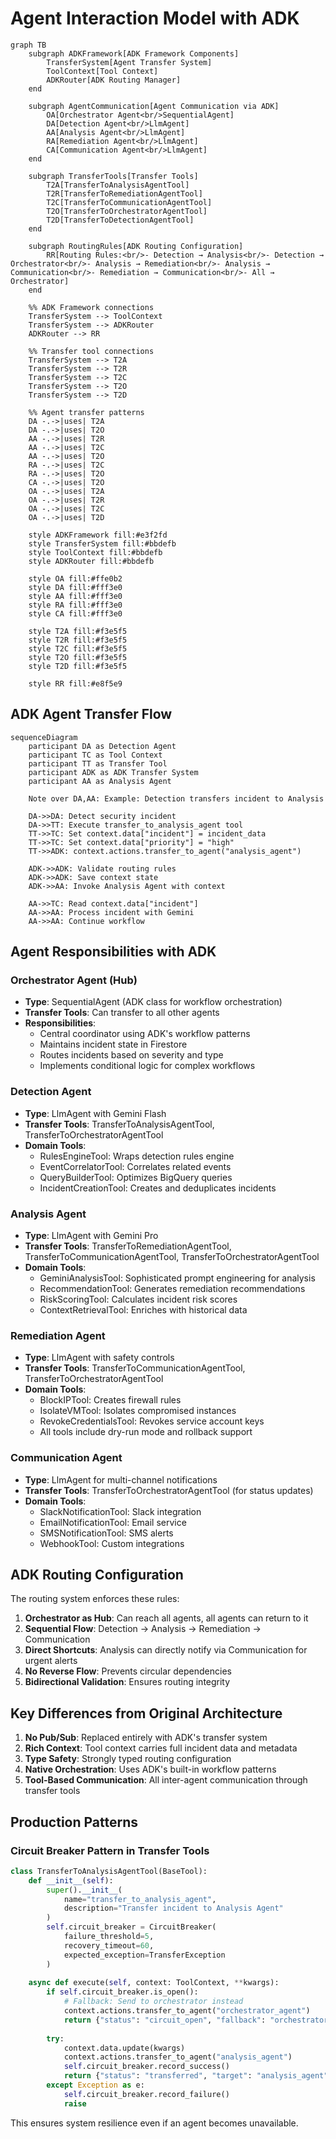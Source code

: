 # Agent Interaction Model with ADK

```mermaid
graph TB
    subgraph ADKFramework[ADK Framework Components]
        TransferSystem[Agent Transfer System]
        ToolContext[Tool Context]
        ADKRouter[ADK Routing Manager]
    end

    subgraph AgentCommunication[Agent Communication via ADK]
        OA[Orchestrator Agent<br/>SequentialAgent]
        DA[Detection Agent<br/>LlmAgent]
        AA[Analysis Agent<br/>LlmAgent]
        RA[Remediation Agent<br/>LlmAgent]
        CA[Communication Agent<br/>LlmAgent]
    end

    subgraph TransferTools[Transfer Tools]
        T2A[TransferToAnalysisAgentTool]
        T2R[TransferToRemediationAgentTool]
        T2C[TransferToCommunicationAgentTool]
        T2O[TransferToOrchestratorAgentTool]
        T2D[TransferToDetectionAgentTool]
    end

    subgraph RoutingRules[ADK Routing Configuration]
        RR[Routing Rules:<br/>- Detection → Analysis<br/>- Detection → Orchestrator<br/>- Analysis → Remediation<br/>- Analysis → Communication<br/>- Remediation → Communication<br/>- All → Orchestrator]
    end

    %% ADK Framework connections
    TransferSystem --> ToolContext
    TransferSystem --> ADKRouter
    ADKRouter --> RR

    %% Transfer tool connections
    TransferSystem --> T2A
    TransferSystem --> T2R
    TransferSystem --> T2C
    TransferSystem --> T2O
    TransferSystem --> T2D

    %% Agent transfer patterns
    DA -.->|uses| T2A
    DA -.->|uses| T2O
    AA -.->|uses| T2R
    AA -.->|uses| T2C
    AA -.->|uses| T2O
    RA -.->|uses| T2C
    RA -.->|uses| T2O
    CA -.->|uses| T2O
    OA -.->|uses| T2A
    OA -.->|uses| T2R
    OA -.->|uses| T2C
    OA -.->|uses| T2D

    style ADKFramework fill:#e3f2fd
    style TransferSystem fill:#bbdefb
    style ToolContext fill:#bbdefb
    style ADKRouter fill:#bbdefb
    
    style OA fill:#ffe0b2
    style DA fill:#fff3e0
    style AA fill:#fff3e0
    style RA fill:#fff3e0
    style CA fill:#fff3e0
    
    style T2A fill:#f3e5f5
    style T2R fill:#f3e5f5
    style T2C fill:#f3e5f5
    style T2O fill:#f3e5f5
    style T2D fill:#f3e5f5
    
    style RR fill:#e8f5e9
```

## ADK Agent Transfer Flow

```mermaid
sequenceDiagram
    participant DA as Detection Agent
    participant TC as Tool Context
    participant TT as Transfer Tool
    participant ADK as ADK Transfer System
    participant AA as Analysis Agent

    Note over DA,AA: Example: Detection transfers incident to Analysis

    DA->>DA: Detect security incident
    DA->>TT: Execute transfer_to_analysis_agent tool
    TT->>TC: Set context.data["incident"] = incident_data
    TT->>TC: Set context.data["priority"] = "high"
    TT->>ADK: context.actions.transfer_to_agent("analysis_agent")
    
    ADK->>ADK: Validate routing rules
    ADK->>ADK: Save context state
    ADK->>AA: Invoke Analysis Agent with context
    
    AA->>TC: Read context.data["incident"]
    AA->>AA: Process incident with Gemini
    AA->>AA: Continue workflow
```

## Agent Responsibilities with ADK

### Orchestrator Agent (Hub)
- **Type**: SequentialAgent (ADK class for workflow orchestration)
- **Transfer Tools**: Can transfer to all other agents
- **Responsibilities**:
  - Central coordinator using ADK's workflow patterns
  - Maintains incident state in Firestore
  - Routes incidents based on severity and type
  - Implements conditional logic for complex workflows

### Detection Agent
- **Type**: LlmAgent with Gemini Flash
- **Transfer Tools**: TransferToAnalysisAgentTool, TransferToOrchestratorAgentTool
- **Domain Tools**:
  - RulesEngineTool: Wraps detection rules engine
  - EventCorrelatorTool: Correlates related events
  - QueryBuilderTool: Optimizes BigQuery queries
  - IncidentCreationTool: Creates and deduplicates incidents

### Analysis Agent
- **Type**: LlmAgent with Gemini Pro
- **Transfer Tools**: TransferToRemediationAgentTool, TransferToCommunicationAgentTool, TransferToOrchestratorAgentTool
- **Domain Tools**:
  - GeminiAnalysisTool: Sophisticated prompt engineering for analysis
  - RecommendationTool: Generates remediation recommendations
  - RiskScoringTool: Calculates incident risk scores
  - ContextRetrievalTool: Enriches with historical data

### Remediation Agent
- **Type**: LlmAgent with safety controls
- **Transfer Tools**: TransferToCommunicationAgentTool, TransferToOrchestratorAgentTool
- **Domain Tools**:
  - BlockIPTool: Creates firewall rules
  - IsolateVMTool: Isolates compromised instances
  - RevokeCredentialsTool: Revokes service account keys
  - All tools include dry-run mode and rollback support

### Communication Agent
- **Type**: LlmAgent for multi-channel notifications
- **Transfer Tools**: TransferToOrchestratorAgentTool (for status updates)
- **Domain Tools**:
  - SlackNotificationTool: Slack integration
  - EmailNotificationTool: Email service
  - SMSNotificationTool: SMS alerts
  - WebhookTool: Custom integrations

## ADK Routing Configuration

The routing system enforces these rules:

1. **Orchestrator as Hub**: Can reach all agents, all agents can return to it
2. **Sequential Flow**: Detection → Analysis → Remediation → Communication
3. **Direct Shortcuts**: Analysis can directly notify via Communication for urgent alerts
4. **No Reverse Flow**: Prevents circular dependencies
5. **Bidirectional Validation**: Ensures routing integrity

## Key Differences from Original Architecture

1. **No Pub/Sub**: Replaced entirely with ADK's transfer system
2. **Rich Context**: Tool context carries full incident data and metadata
3. **Type Safety**: Strongly typed routing configuration
4. **Native Orchestration**: Uses ADK's built-in workflow patterns
5. **Tool-Based Communication**: All inter-agent communication through transfer tools

## Production Patterns

### Circuit Breaker Pattern in Transfer Tools
```python
class TransferToAnalysisAgentTool(BaseTool):
    def __init__(self):
        super().__init__(
            name="transfer_to_analysis_agent",
            description="Transfer incident to Analysis Agent"
        )
        self.circuit_breaker = CircuitBreaker(
            failure_threshold=5,
            recovery_timeout=60,
            expected_exception=TransferException
        )
    
    async def execute(self, context: ToolContext, **kwargs):
        if self.circuit_breaker.is_open():
            # Fallback: Send to orchestrator instead
            context.actions.transfer_to_agent("orchestrator_agent")
            return {"status": "circuit_open", "fallback": "orchestrator"}
        
        try:
            context.data.update(kwargs)
            context.actions.transfer_to_agent("analysis_agent")
            self.circuit_breaker.record_success()
            return {"status": "transferred", "target": "analysis_agent"}
        except Exception as e:
            self.circuit_breaker.record_failure()
            raise
```

This ensures system resilience even if an agent becomes unavailable.